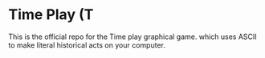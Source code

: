  # Time Play (T
This is the official repo for the  Time play graphical game. which uses ASCII to make literal historical acts on your computer.